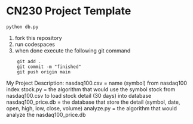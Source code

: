 # CN230 Project Template

    python db.py


1. fork this repository
2. run codespaces
3. when done execute the following git command

```
    git add .
    git commit -m "finished"
    git push origin main
```

My Project Description:
nasdaq100.csv = name (symbol) from nasdaq100 index
stock.py = the algorithm that would use the symbol stock from nasdaq100.csv to load stock detail (30 days) into database
nasdaq100_price.db = the database that store the detail (symbol, date, open, high, low, close, volume)
analyze.py = the algorithm that would analyze the nasdaq100_price.db